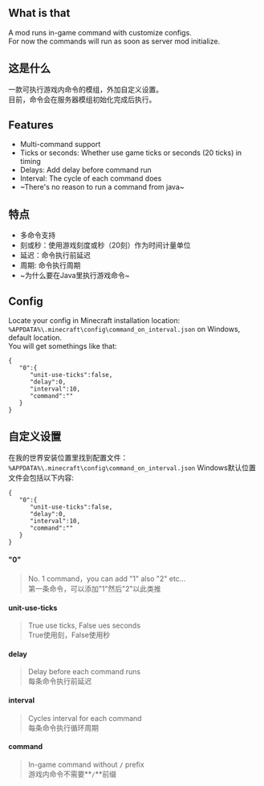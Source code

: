 ## What is that
A mod runs in-game command with customize configs.\
For now the commands will run as soon as server mod initialize.

## 这是什么
一款可执行游戏内命令的模组，外加自定义设置。\
目前，命令会在服务器模组初始化完成后执行。

## Features
- Multi-command support
- Ticks or seconds: Whether use game ticks or seconds (20 ticks) in timing
- Delays: Add delay before command run
- Interval: The cycle of each command does
- ~There's no reason to run a command from java~

## 特点
- 多命令支持
- 刻或秒：使用游戏刻度或秒（20刻）作为时间计量单位
- 延迟：命令执行前延迟
- 周期: 命令执行周期
- ~为什么要在Java里执行游戏命令~

## Config
Locate your config in Minecraft installation location:\
`%APPDATA%\.minecraft\config\command_on_interval.json` on Windows, default location.\
You will get somethings like that:
```
{
   "0":{
      "unit-use-ticks":false,
      "delay":0,
      "interval":10,
      "command":""
   }
}
```
## 自定义设置
在我的世界安装位置里找到配置文件：\
`%APPDATA%\.minecraft\config\command_on_interval.json` Windows默认位置\
文件会包括以下内容:
```
{
   "0":{
      "unit-use-ticks":false,
      "delay":0,
      "interval":10,
      "command":""
   }
}
```

#### "0"
> No. 1 command，you can add "1" also "2" etc...\
> 第一条命令，可以添加"1"然后"2"以此类推

#### unit-use-ticks
> True use ticks, False ues seconds\
> True使用刻，False使用秒

#### delay
> Delay before each command runs\
> 每条命令执行前延迟

#### interval
> Cycles interval for each command\
> 每条命令执行循环周期

#### command
> In-game command without **`/`** prefix\
> 游戏内命令不需要**`/`**前缀
